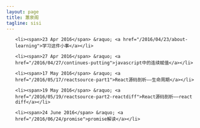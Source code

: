 ```yaml
---
layout: page
title: 蕙泉阁
tagline: sisi
---
```



<ul class="posts">

    <li><span>23 Apr 2016</span> &raquo; <a href="/2016/04/23/about-learning">学习这件小事</a></li>

    <li><span>27 Apr 2016</span> &raquo; <a href="/2016/04/27/continues-putting">javascript中的连续赋值</a></li>

	<li><span>17 May 2016</span> &raquo; <a href="/2016/05/17/reactsource-part1">React源码剖析——生命周期</a></li>

	<li><span>19 May 2016</span> &raquo; <a href="/2016/05/19/reactsource-part2-reactdiff">React源码剖析——react diff</a></li>
	
	<li><span>24 June 2016</span> &raquo; <a href="/2016/06/24/promise">promise解读</a></li>
</ul>